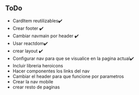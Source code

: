 ## ToDo

- CardItem reutilizables✔️
- Crear footer ✔️
- Cambiar navmain por header ✔️
- Usar reactdom✔️
- crear layout ✔️
- Configurar nav para que se visualice en la pagina actual✔️
- Incluir libreria heroicons
- Hacer componentes los links del nav
- Cambiar el header para que funcione por parametros
- Crear la nav mobile
- crear resto de paginas
